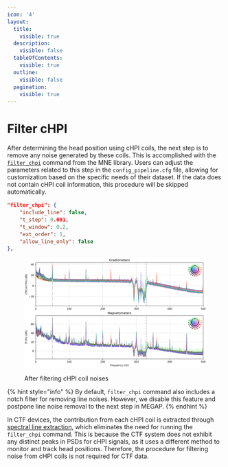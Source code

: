 ```yaml
---
icon: '4'
layout:
  title:
    visible: true
  description:
    visible: false
  tableOfContents:
    visible: true
  outline:
    visible: false
  pagination:
    visible: true
---
```


# Filter cHPI

After determining the head position using cHPI coils, the next step is to remove any noise generated by these coils. This is accomplished with the [`filter_chpi`](https://mne.tools/stable/generated/mne.chpi.filter_chpi.html) command from the MNE library. Users can adjust the parameters related to this step in the `config_pipeline.cfg` file, allowing for customization based on the specific needs of their dataset. If the data does not contain cHPI coil information, this procedure will be skipped automatically.

```json
"filter_chpi": {
	"include_line": false,
	"t_step": 0.001,
	"t_window": 0.2,
	"ext_order": 1,
	"allow_line_only": false
},
```

<figure><img src="../.gitbook/assets/susb-CC120208.png" alt=""><figcaption><p>After filtering cHPI coil noises</p></figcaption></figure>

{% hint style="info" %}
By default, `filter_chpi` command also includes a notch filter for removing line noises. However, we disable this feature and postpone line noise removal to the next step in MEGAP.
{% endhint %}

In CTF devices, the contribution from each cHPI coil is extracted through [spectral line extraction](https://www.sciencedirect.com/science/article/pii/S1053811912011597?via%3Dihub), which eliminates the need for running the `filter_chpi` command. This is because the CTF system does not exhibit any distinct peaks in PSDs for cHPI signals, as it uses a different method to monitor and track head positions. Therefore, the procedure for filtering noise from cHPI coils is not required for CTF data.

